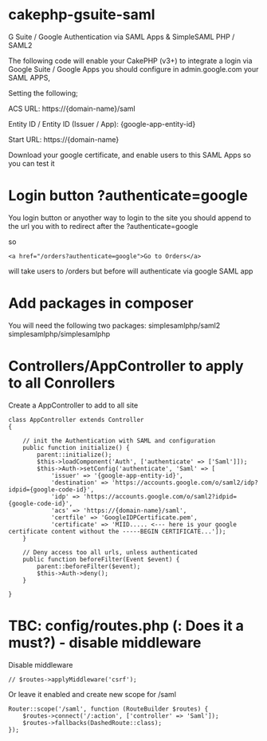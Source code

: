 # cakephp-gsuite-saml
G Suite / Google Authentication via SAML Apps &amp; SimpleSAML PHP / SAML2

The following code will enable your CakePHP (v3+) to integrate a login via Google Suite / Google Apps
you should configure in admin.google.com your SAML APPS,

Setting the following;

ACS URL: https://{domain-name}/saml

Entity ID / Entity ID (Issuer / App): {google-app-entity-id}

Start URL: https://{domain-name} 

Download your google certificate, and enable users to this SAML Apps so you can test it

# Login button ?authenticate=google
You login button or anyother way to login to the site you should append to the url you with to redirect
after the ?authenticate=google

so
```
<a href="/orders?authenticate=google">Go to Orders</a>
```
will take users to /orders but before will authenticate via google SAML app


# Add packages in composer
You will need the following two packages:
simplesamlphp/saml2
simplesamlphp/simplesamlphp

# Controllers/AppController to apply to all Conrollers
Create a AppController to add to all site 
```
class AppController extends Controller
{

    // init the Authentication with SAML and configuration
    public function initialize() {
        parent::initialize();
        $this->loadComponent('Auth', ['authenticate' => ['Saml']]);
        $this->Auth->setConfig('authenticate', 'Saml' => [
            'issuer' => '{google-app-entity-id}',
            'destination' => 'https://accounts.google.com/o/saml2/idp?idpid={google-code-id}',
            'idp' => 'https://accounts.google.com/o/saml2?idpid={google-code-id}',
            'acs' => 'https://{domain-name}/saml',
            'certfile' => 'GoogleIDPCertificate.pem',
            'certificate' => 'MIID..... <--- here is your google certificate content without the -----BEGIN CERTIFICATE...']);
    }

    // Deny access too all urls, unless authenticated 
    public function beforeFilter(Event $event) {
        parent::beforeFilter($event);
        $this->Auth->deny();
    }

}
```
# TBC: config/routes.php (: Does it a must?) - disable middleware

Disable middleware
```
// $routes->applyMiddleware('csrf');
```
Or leave it enabled and create new scope for /saml
```
Router::scope('/saml', function (RouteBuilder $routes) {
    $routes->connect('/:action', ['controller' => 'Saml']);
    $routes->fallbacks(DashedRoute::class);
});
```
